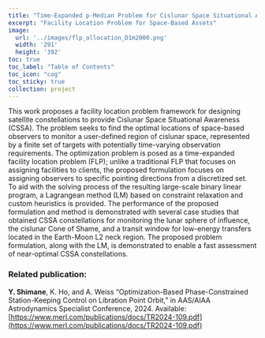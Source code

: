 ```yaml
---
title: "Time-Expanded p-Median Problem for Cislunar Space Situational Awareness"
excerpt: "Facility Location Problem for Space-Based Assets"
image: 
  url: '../images/flp_allocation_D1m2000.png'
  width: '291'
  height: '392'
toc: true
toc_label: "Table of Contents"
toc_icon: "cog"
toc_sticky: true
collection: project
---
```


This work proposes a facility location problem framework for designing satellite constellations to provide Cislunar Space Situational Awareness (CSSA). The problem seeks to find the optimal locations of space-based observers to monitor a user-defined region of cislunar space, represented by a finite set of targets with potentially time-varying observation requirements. The optimization problem is posed as a time-expanded facility location problem (FLP); unlike a traditional FLP that focuses on assigning facilities to clients, the proposed formulation focuses on assigning observers to specific pointing directions from a discretized set. To aid with the solving process of the resulting large-scale binary linear program, a Lagrangean method (LM) based on constraint relaxation and custom heuristics is provided. The performance of the proposed formulation and method is demonstrated with several case studies that obtained CSSA constellations for monitoring the lunar sphere of influence, the cislunar Cone of Shame, and a transit window for low-energy transfers located in the Earth-Moon L2 neck region. The proposed problem formulation, along with the LM, is demonstrated to enable a fast assessment of near-optimal CSSA constellations.


### Related publication:

**Y. Shimane**, K. Ho, and A. Weiss “Optimization-Based Phase-Constrained Station-Keeping Control on Libration Point Orbit,” in AAS/AIAA Astrodynamics Specialist Conference, 2024. Available: [https://www.merl.com/publications/docs/TR2024-109.pdf](https://www.merl.com/publications/docs/TR2024-109.pdf)

